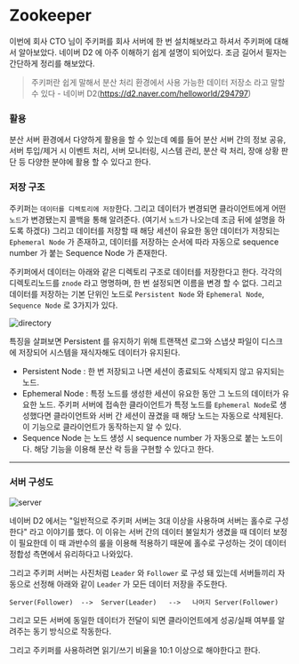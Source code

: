 # Zookeeper 
이번에 회사 CTO 님이 주키퍼를 회사 서버에 한 번 설치해보라고 하셔서 주키퍼에 대해서 알아보았다. 네이버 D2 에 아주 이해하기 쉽게 설명이 되어있다. 조금 길어서 필자는 간단하게 정리를 해보았다.


> 주키퍼란 쉽게 말해서 분산 처리 환경에서 사용 가능한 데이터 저장소 라고 말할 수 있다 - 네이버 D2(https://d2.naver.com/helloworld/294797)

### 활용
분산 서버 환경에서 다양하게 활용을 할 수 있는데 예를 들어 분산 서버 간의 정보 공유, 서버 투입/제거 시 이벤트 처리, 서버 모니터링, 시스템 관리, 분산 락 처리, 장애 상황 판단 등 다양한 분야에 활용 할 수 있다고 한다.


### 저장 구조
주키퍼는 `데이터를 디렉토리에 저장`한다. 그리고 데이터가 변경되면 클라이언트에게 어떤 `노드`가 변경됐는지 콜백을 통해 알려준다. (여기서 `노드`가 나오는데 조금 뒤에 설명을 하도록 하겠다) 그리고 데이터를 저장할 때 해당 세션이 유요한 동안 데이터가 저장되는 `Ephemeral Node` 가 존재하고, 데이터를 저장하는 순서에 따라 자동으로 sequence number 가 붙는 Sequence Node 가 존재한다. 
 
주키퍼에서 데이터는 아래와 같은 디렉토리 구조로 데이터를 저장한다고 한다. 각각의 디렉토리노드를 `znode` 라고 명명하며, 한 번 설정되면 이름을 변경 할 수 없다. 그리고 데이터를 저장하는 기본 단위인 노드로 `Persistent Node` 와 `Ephemeral Node`, `Sequence Node` 로 3가지가 있다.

![directory](https://d2.naver.com/content/images/2015/06/helloworld-294797-1.png)

특징을 살펴보면 Persistent 를 유지하기 위해 트랜잭션 로그와 스냅샷 파일이 디스크에 저장되어 시스템을 재식자해도 데이터가 유지된다. 

- Persistent Node : 한 번 저장되고 나면 세션이 종료되도 삭제되지 않고 유지되는 노드. 
- Ephemeral Node : 특정 노드를 생성한 세션이 유요한 동안 그 노드의 데이터가 유요한 노드. 주키퍼 서버에 접속한 클라이언트가 특정 노드를 `Ephemeral Node`로 생성했다면 클라이언트와 서버 간 세션이 끊겼을 때 해당 노드는 자동으로 삭제된다. 이 기능으로 클라이언트가 동작하는지 알 수 있다.
- Sequence Node 는 노드 생성 시 sequence number 가 자동으로 붙는 노드이다. 해당 기능을 이용해 분산 락 등을 구현할 수 있다고 한다.

---


### 서버 구성도
![server](https://d2.naver.com/content/images/2015/06/helloworld-294797-2.png)

네이버 D2 에서는 "일반적으로 주키퍼 서버는 3대 이상을 사용하며 서버는 홀수로 구성한다" 라고 이야기를 했다. 이 이유는 서버 간의 데이터 불일치가 생겼을 때 데이터 보정이 필요한데 이 때 과반수의 룰을 이용해 적용하기 때문에 홀수로 구성하는 것이 데이터 정합성 측면에서 유리하다고 나와있다.

그리고 주키퍼 서버는 사진처럼 `Leader` 와 `Follower` 로 구성 돼 있는데 서버들끼리 자동으로 선정해 아래와 같이 `Leader` 가 모든 데이터 저장을 주도한다.

```
Server(Follower)  -->  Server(Leader)   -->   나머지 Server(Follower)
```

그리고 모든 서버에 동일한 데이터가 전달이 되면 클라이언트에게 성공/실패 여부를 알려주는 동기 방식으로 작동한다.

그리고 주키퍼를 사용하려면 읽기/쓰기 비율을 10:1 이상으로 해야한다고 한다.